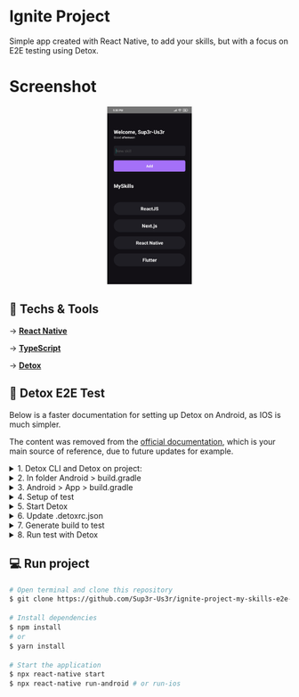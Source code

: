 # Ignite Project
Simple app created with React Native, to add your skills, but with a focus on E2E testing using Detox.

# Screenshot
<p align="center">
  <img
    alt="My Skills"
    title="My Skills"
    src=".github/myskills.jpg"
    width="30%"
  />
</p>

## 🚀 Techs & Tools
→ [**React Native**](https://reactnative.dev)

→ [**TypeScript**](https://www.typescriptlang.org)

→ [**Detox**](https://github.com/wix/Detox)

## 📄 Detox E2E Test
Below is a faster documentation for setting up Detox on Android, as IOS is much simpler.

The content was removed from the [official documentation](https://github.com/wix/Detox), which is your main source of reference, due to future updates for example.

<details>
<summary>1. Detox CLI and Detox on project:</summary>

```bash
$ npm install -g detox-cli

$ npm install detox --save-dev
# or
$ yarn add detox -D
```

> obs: Jest is required

```bash
$ npm install jest --save-dev
# or
$ yarn add jest -D
```
</details>

<details>
<summary>2. In folder Android > build.gradle</summary>

```java
allprojects {
    repositories {
        ...
        maven {
            url "$rootDir/../node_modules/detox/Detox-android"
        }
    }
}
```
</details>

<details>
<summary>3. Android > App > build.gradle</summary>

```java
android {
    defaultConfig {
        ...
        // New dependencies to run tests
        testBuildType System.getProperty('testBuildType', 'debug')
        testInstrumentationRunner 'androidx.test.runner.AndroidJUnitRunner'
    }
}
```
</details>

<details>
<summary>4. Setup of test</summary>

Now, let's create a file called DetoxTest.java in the following path:

> android/app/src/androidTest/java/com/PACKAGE_NAME/DetoxTest.java

You will be able to get your package name, in the settings.gradle file located at:

> android > settings.gradle

In **rootProject.name** you get your package name

```java
package com.PACKAGENAME; // Change to PACKAGE NAME

import com.wix.detox.Detox;
import com.wix.detox.config.DetoxConfig;

import org.junit.Rule;
import org.junit.Test;
import org.junit.runner.RunWith;

import androidx.test.ext.junit.runners.AndroidJUnit4;
import androidx.test.filters.LargeTest;
import androidx.test.rule.ActivityTestRule;

@RunWith(AndroidJUnit4.class)
@LargeTest
public class DetoxTest {
    @Rule
    public ActivityTestRule<MainActivity> mActivityRule = new ActivityTestRule<>(MainActivity.class, false, false);

    @Test
    public void runDetoxTests() {
        DetoxConfig detoxConfig = new DetoxConfig();
        detoxConfig.idlePolicyConfig.masterTimeoutSec = 90;
        detoxConfig.idlePolicyConfig.idleResourceTimeoutSec = 60;
        detoxConfig.rnContextLoadTimeoutSec = (com.PACKAGENAME.BuildConfig.DEBUG ? 180 : 60); // Change to PACKAGE NAME

        Detox.runTests(mActivityRule, detoxConfig);
    }
}
```
</details>

<details>
<summary>5. Start Detox</summary>

```bash
$ yarn detox init -r jest
```
</details>

<details>
<summary>6. Update .detoxrc.json</summary>

```json
{
  "testRunner": "jest",
  "runnerConfig": "e2e/config.json",
  "configurations": {
    "android.emu.debug": {
      "type": "android.emulator",
      "binaryPath": "android/app/build/outputs/apk/debug/app-debug.apk",
      "build": "cd android && ./gradlew assembleDebug assembleAndroidTest -DtestBuildType=debug && cd ..",
      "device": {
        "avdName": "Pixel_3a_API_29"
      }
    }
  }
}
```

In **avdName** change to name of your Android emulator, if it contains white space replace to _

You get avdName run this command or using Android Studio:

```bash
$ emulator -list-avds
```
</details>

<details>
<summary>7. Generate build to test</summary>

```bash
# Android:
$ yarn detox build -c android.emu.debug

# IOS:
$ yarn detox build -c ios.sim.debug
```
</details>

<details>
<summary>8. Run test with Detox</summary>

```bash
# Android:
$ yarn detox test -c android.emu.debug

# IOS:
$ yarn detox test -c ios.sim.debug
```
</details>

## 💻 Run project
```bash
# Open terminal and clone this repository
$ git clone https://github.com/Sup3r-Us3r/ignite-project-my-skills-e2e-test.git

# Install dependencies
$ npm install
# or
$ yarn install

# Start the application
$ npx react-native start
$ npx react-native run-android # or run-ios
```
